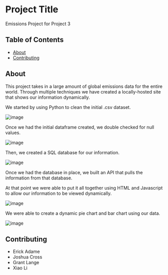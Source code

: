 # Project Title 
Emissions Project for Project 3

## Table of Contents

- [About](#about)
- [Contributing](#contributing)

## About
This project takes in a large amount of global emissions data for the entire world. Through multiple techniques we have created a locally-hosted site that shows our information dynamically.

We started by using Python to clean the initial .csv dataset.

![image](https://user-images.githubusercontent.com/118831989/233210621-0a03b387-ee40-4d93-953d-ab7c853bf200.png)

Once we had the initial dataframe created, we double checked for null values.

![image](https://user-images.githubusercontent.com/118831989/233210843-d0a62d59-4522-4069-84e7-b670946d1089.png)

Then, we created a SQL database for our information.

![image](https://user-images.githubusercontent.com/118831989/233210892-ce7acb28-d82e-4fd3-850e-98f52c9721ec.png)

Once we had the database in place, we built an API that pulls the information from that database. 

At that point we were able to put it all together using HTML and Javascript to allow our information to be viewed dynamically.

![image](https://user-images.githubusercontent.com/118831989/233504495-4c39df71-e158-4182-9cd5-43da0e0e6ea1.png)

We were able to create a dynamic pie chart and bar chart using our data.

![image](https://user-images.githubusercontent.com/118831989/233504569-5cfc8b10-b1bd-495c-831b-e18473f96453.png)

## Contributing
- Erick Adame
- Joshua Cross
- Grant Lange
- Xiao Li
